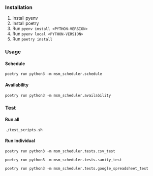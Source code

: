 ### Installation

1. Install pyenv
2. Install poetry
3. Run `pyenv install <PYTHON-VERSION>`
4. Run `pyenv local <PYTHON-VERSION>`
5. Run `poetry install`

### Usage

#### Schedule
```
poetry run python3 -m msm_scheduler.schedule
```

#### Availability
```
poetry run python3 -m msm_scheduler.availability
```

### Test

#### Run all
```
./test_scripts.sh
```

#### Run Individual
```
poetry run python3 -m msm_scheduler.tests.csv_test
```
```
poetry run python3 -m msm_scheduler.tests.sanity_test
```
```
poetry run python3 -m msm_scheduler.tests.google_spreadsheet_test

```
